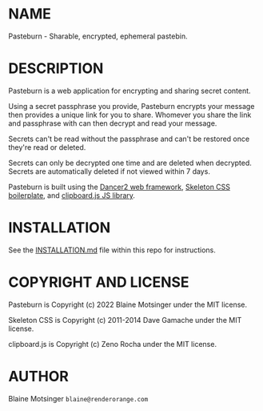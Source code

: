 # NAME

Pasteburn - Sharable, encrypted, ephemeral pastebin.

# DESCRIPTION

Pasteburn is a web application for encrypting and sharing secret content.

Using a secret passphrase you provide, Pasteburn encrypts your message then provides a unique link for you to share. Whomever you share the link and passphrase with can then decrypt and read your message.

Secrets can't be read without the passphrase and can't be restored once they're read or deleted.

Secrets can only be decrypted one time and are deleted when decrypted. Secrets are automatically deleted if not viewed within 7 days.

Pasteburn is built using the [Dancer2 web framework](https://metacpan.org/pod/Dancer2), [Skeleton CSS boilerplate](https://github.com/dhg/Skeleton), and [clipboard.js JS library](https://clipboardjs.com).

# INSTALLATION

See the [INSTALLATION.md](INSTALLATION.md) file within this repo for instructions.

# COPYRIGHT AND LICENSE

Pasteburn is Copyright (c) 2022 Blaine Motsinger under the MIT license.

Skeleton CSS is Copyright (c) 2011-2014 Dave Gamache under the MIT license.

clipboard.js is Copyright (c) Zeno Rocha under the MIT license.

# AUTHOR

Blaine Motsinger `blaine@renderorange.com`
